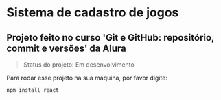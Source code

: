 <h1>Sistema de cadastro de jogos</h1>

<h2>Projeto feito no curso 'Git e GitHub: repositório, commit e versões' da Alura</h2>

> Status do projeto: Em desenvolvimento

Para rodar esse projeto na sua máquina, por favor digite:

```npm install react```

